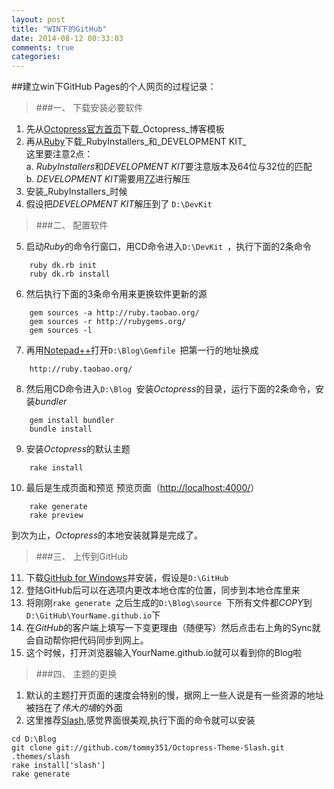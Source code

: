 ```yaml
---
layout: post
title: "WIN下的GitHub"
date: 2014-08-12 00:33:03
comments: true
categories: 
---
```

##建立win下GitHub Pages的个人网页的过程记录：
>###一、 下载安装必要软件
1. 先从[Octopress官方首页][1]下载_Octopress_博客模板
2. 再从[Ruby][2]下载_RubyInstallers_和_DEVELOPMENT KIT_  
	这里要注意2点：  
	a. *RubyInstallers*和*DEVELOPMENT KIT*要注意版本及64位与32位的匹配  
	b. *DEVELOPMENT KIT*需要用[7Z][3]进行解压
3. 安装_RubyInstallers_时候
4.  假设把*DEVELOPMENT KIT*解压到了 `D:\DevKit `
>###二、 配置软件
5.  启动*Ruby*的命令行窗口，用CD命令进入`D:\DevKit `，执行下面的2条命令
>
		ruby dk.rb init
		ruby dk.rb install
6. 然后执行下面的3条命令用来更换软件更新的源
>
		gem sources -a http://ruby.taobao.org/
		gem sources -r http://rubygems.org/
		gem sources -l
7. 再用[Notepad++][4]打开`D:\Blog\Gemfile `把第一行的地址换成
>
		http://ruby.taobao.org/
8. 然后用CD命令进入`D:\Blog `安装*Octopress*的目录，运行下面的2条命令，安装*bundler*
>
		gem install bundler
		bundle install
9. 安装*Octopress*的默认主题
>
		rake install
10. 最后是生成页面和预览 预览页面（[http://localhost:4000/][5]）
>
		rake generate
		rake preview
到次为止，*Octopress*的本地安装就算是完成了。
>###三、 上传到GitHub
11. 下载[GitHub for Windows][6]并安装，假设是`D:\GitHub`
12. 登陆GitHub后可以在选项内更改本地仓库的位置，同步到本地仓库里来
13. 将刚刚`rake generate `之后生成的`D:\Blog\source `下所有文件都*COPY*到`D:\GitHub\YourName.github.io`下
14. 在*GitHub*的客户端上填写一下变更理由（随便写）然后点击右上角的Sync就会自动帮你把代码同步到网上。
15. 这个时候，打开浏览器输入YourName.github.io就可以看到你的Blog啦
>###四、 主题的更换
1. 默认的主题打开页面的速度会特别的慢，据网上一些人说是有一些资源的地址被挡在了*伟大的墙*的外面
2. 这里推荐[Slash][7],感觉界面很美观,执行下面的命令就可以安装
>
	cd D:\Blog  
	git clone git://github.com/tommy351/Octopress-Theme-Slash.git .themes/slash  
	rake install['slash']  
	rake generate


[1]:http://octopress.org
[2]:http://rubyinstaller.org/downloads/
[3]:http://sparanoid.com/lab/7z/
[4]:http://www.notepad-plus-plus.org/
[5]:http://localhost:4000/
[6]:https://windows.github.com/
[7]:http://tommy351.github.io/Octopress-Theme-Slash/index_tw.html